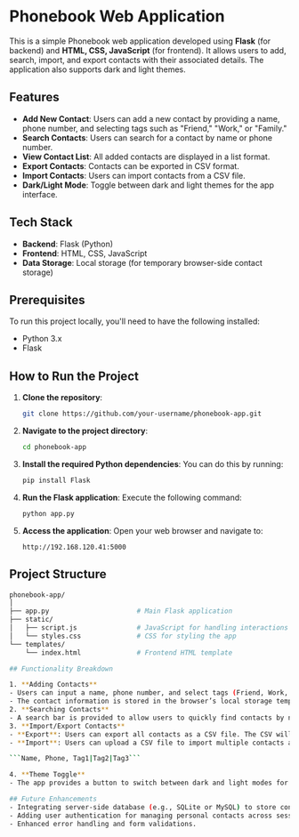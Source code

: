 # Phonebook Web Application

This is a simple Phonebook web application developed using **Flask** (for backend) and **HTML, CSS, JavaScript** (for frontend). It allows users to add, search, import, and export contacts with their associated details. The application also supports dark and light themes.

## Features

- **Add New Contact**: Users can add a new contact by providing a name, phone number, and selecting tags such as "Friend," "Work," or "Family."
- **Search Contacts**: Users can search for a contact by name or phone number.
- **View Contact List**: All added contacts are displayed in a list format.
- **Export Contacts**: Contacts can be exported in CSV format.
- **Import Contacts**: Users can import contacts from a CSV file.
- **Dark/Light Mode**: Toggle between dark and light themes for the app interface.

## Tech Stack

- **Backend**: Flask (Python)
- **Frontend**: HTML, CSS, JavaScript
- **Data Storage**: Local storage (for temporary browser-side contact storage)

## Prerequisites

To run this project locally, you'll need to have the following installed:

- Python 3.x
- Flask

## How to Run the Project

1. **Clone the repository**:
    ```bash
    git clone https://github.com/your-username/phonebook-app.git
    ```

2. **Navigate to the project directory**:
    ```bash
    cd phonebook-app
    ```

3. **Install the required Python dependencies**:
    You can do this by running:
    ```bash
    pip install Flask
    ```

4. **Run the Flask application**:
    Execute the following command:
    ```bash
    python app.py
    ```

5. **Access the application**:
    Open your web browser and navigate to:
    ```
    http://192.168.120.41:5000
    ```

## Project Structure

```bash
phonebook-app/
│
├── app.py                      # Main Flask application
├── static/
│   ├── script.js               # JavaScript for handling interactions and functionality
│   └── styles.css              # CSS for styling the app
└── templates/
    └── index.html              # Frontend HTML template

## Functionality Breakdown

1. **Adding Contacts**
- Users can input a name, phone number, and select tags (Friend, Work, Family) to categorize their contacts.
- The contact information is stored in the browser’s local storage temporarily for display.
2. **Searching Contacts**
- A search bar is provided to allow users to quickly find contacts by name or phone number.
3. **Import/Export Contacts**
- **Export**: Users can export all contacts as a CSV file. The CSV will contain the name, phone number, and tags for each contact.
- **Import**: Users can upload a CSV file to import multiple contacts at once. The file should follow this format:

```Name, Phone, Tag1|Tag2|Tag3```

4. **Theme Toggle**
- The app provides a button to switch between dark and light modes for better user experience.

## Future Enhancements
- Integrating server-side database (e.g., SQLite or MySQL) to store contacts permanently.
- Adding user authentication for managing personal contacts across sessions.
- Enhanced error handling and form validations.
